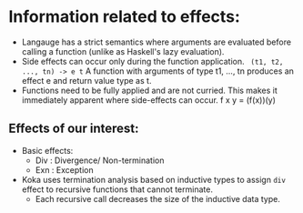 # Information related to effects:

- Langauge has a strict semantics where arguments are evaluated before calling a function (unlike as Haskell's  lazy evaluation). 
- Side effects can occur only during the function application.
  ``` (t1, t2, ..., tn) -> e t```
  A function with arguments of type t1, ..., tn produces an effect e and return value type as t.
- Functions need to be fully applied and are not curried. This makes it immediately apparent where side-effects can occur. f x y = (f(x))(y)


## Effects of our interest:
- Basic effects:
    - Div : Divergence/ Non-termination 
    - Exn : Exception
- Koka uses termination analysis based on inductive types to assign ```div``` effect to recursive functions that cannot terminate. 
    - Each recursive call decreases the size of the inductive data type. 
